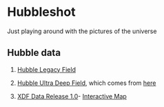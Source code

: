 # Hubbleshot 

Just playing around with the pictures of the universe

## Hubble data

1. [Hubble Legacy Field](https://hubblesite.org/contents/media/images/2019/17/4492-Image.html?Tag=Hubble%2520Ultra%2520Deep%2520Field&page=1)

1. [Hubble Ultra Deep Field](https://esahubble.org/media/archives/images/original/heic0611b.tif), which comes from [here](https://esahubble.org/images/heic0611b/)

1. [XDF Data Release 1.0](https://archive.stsci.edu/prepds/xdf/)- [Interactive Map](https://archive.stsci.edu/prepds/xdf/displaypage.html)

